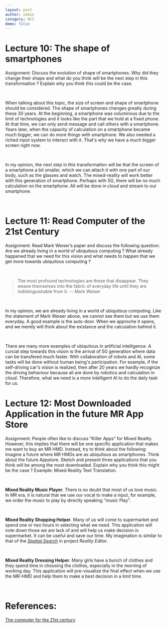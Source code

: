 ```yaml
---
layout: post
author: zemin 
category: HCI
demo: false 
---
```


# Lecture 10: The shape of smartphones

Assignment: Discuss the evolution of shape of smartphones. Why did they change their shape and what do you think will be the next step in this transformation ? Explain why you think this could be the case.

&nbsp;

When talking about this topic, the size of screen and shape of smartphone should be considered. The shape of smartphones changes greatly during these 30 years. At the beginning, a smartphone was voluminous due to the limit of technologies and it looks like the part that we hold at a fixed phone. At that time, we can only send message and call others with a smartphone. Years later, when the capacity of calculation on a smartphone became much bigger, we can do more things with smartphone. We also needed a riched input system to interact with it. That's why we have a much bigger screen right now.

&nbsp;

In my opinion, the next step in this transformation will be that the screen of a smartphone a bit smaller, which we can attach it with one part of our body, such as the glasses and watch. The mixed-reality will work better with this generation of smartphone. Perhaps with 5G, there will be no much calculation on the smartphone. All will be done in *cloud* and stream to our smartphone.

&nbsp;

# Lecture 11: Read Computer of the 21st Century

Assignment: Read Mark Weiser’s paper and discuss the following question: Are we already living in a world of ubiquitous computing ? What already happened that we need for this vision and what needs to happen that we get more towards ubiquitous computing ?

&nbsp;

> The most profound technologies are those that disappear. They weave themselves into the fabric of everyday life until they are indistinguishable from it. -- Mark Weiser

&nbsp;

In my opinion, we are already living in a world of ubiquitous computing. Like the statement of Mark Weiser above, we cannot see them but we use them everyday. A good example is the auto-door. When we approche it opens, and we merely will think about the existance and the calculation behind it.

&nbsp;

There are many more examples of ubiquitous in artificial intelligence. A curcial step towards this vision is the arrival of 5G generation where data can be transfered much faster. With collaboration of robots and AI, some tasks will be done without human being's participation. For example, if the self-driving car's vision is realized, then after 20 years we hardly recognize the driving behaviour because all are done by robotics and calculation in *cloud*. Therefore, what we need is a more intelligent AI to do the daily task for us.

# Lecture 12: Most Downloaded Application in the future MR App Store

Assignment: People often like to discuss “Killer Apps” for Mixed Reality. However, this implies that there will be one specific application that makes me want to buy an MR HMD. Instead, try to think about the following: Imagine a future where MR HMDs are as ubiquitous as smartphones. Think about the future Appstore. Sketch and present three applications that you think will be among the most downloaded. Explain why you think this might be the case ? Example: Mixed Reality Text Translation.

&nbsp;

**Mixed Reality Music Player**. There is no doubt that most of us love music. In MR era, it is natural that we use our vocal to make a input, for example, we order the music to play by directly speaking "music Play". 

&nbsp;

**Mixed Reality Shopping Helper**. Many of us will come to supermarket and spend one or two hours in selecting what we need. This application will note down those we are lack of and will help us make decision in supermarket. It can be useful and save our time. My imagination is similar to that of the *[Spatial Search](https://vimeo.com/218675811)* in project *Reality Editor*.

&nbsp;

**Mixed Reality Dressing Helper**. Many girls have a bunch of clothes and they spend time in choosing the clothes, especially in the morning of working day. This application will pre-visualize the final effect when we use the MR-HMD and help them to make a best decision in a limit time.

&nbsp;

# References:

[The computer for the 21st century](https://www.lri.fr/~mbl/Stanford/CS477/papers/Weiser-SciAm.pdf)